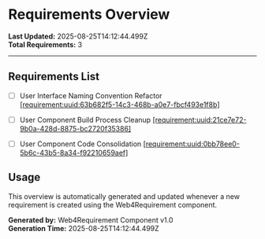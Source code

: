 # Requirements Overview

**Last Updated:** 2025-08-25T14:12:44.499Z  
**Total Requirements:** 3

---


## Requirements List

- [ ] User Interface Naming Convention Refactor [[requirement:uuid:63b682f5-14c3-468b-a0e7-fbcf493e1f8b]](63b682f5-14c3-468b-a0e7-fbcf493e1f8b.requirement.md)

- [ ] User Component Build Process Cleanup [[requirement:uuid:21ce7e72-9b0a-428d-8875-bc2720f35386]](21ce7e72-9b0a-428d-8875-bc2720f35386.requirement.md)

- [ ] User Component Code Consolidation [[requirement:uuid:0bb78ee0-5b6c-43b5-8a34-f92210659aef]](0bb78ee0-5b6c-43b5-8a34-f92210659aef.requirement.md)


## Usage

This overview is automatically generated and updated whenever a new requirement is created using the Web4Requirement component.

**Generated by:** Web4Requirement Component v1.0  
**Generation Time:** 2025-08-25T14:12:44.499Z
